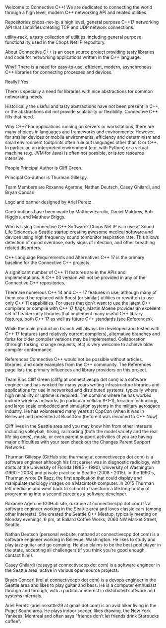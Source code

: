 Welcome to Connective C++!
We are dedicated to connecting the world through a high level, modern C++ networking API and related utilities.

Repositories
chops-net-ip, a high level, general purpose C++17 networking API that simplifies creating TCP and UDP network connections.

utility-rack, a tasty collection of utilities, including general purpose functionality used in the Chops Net IP repository.

About
Connective C++ is an open source project providing tasty libraries and code for networking applications written in the C++ language.

Why?
There is a need for easy-to-use, efficient, modern, asynchronous C++ libraries for connecting processes and devices.

Really?
Yes.

There is specially a need for libraries with nice abstractions for common networking needs.

Historically the useful and tasty abstractions have not been present in C++, or the abstractions did not provide scalability or flexibility. Connective C++ fills that need.

Why C++?
For applications running on servers or workstations, there are many choices in languages and frameworks and environments. However, for smaller devices or mobile environments, efficiency and determinism and small environment footprints often rule out languages other than C or C++. In particular, an interpreted environment (e.g. with Python) or a virtual machine (e.g. JVM for Java) is often not possible, or is too resource intensive.

People
Principal Author is Cliff Green.

Principal Co-author is Thurman Gillespy.

Team Members are Roxanne Agerone, Nathan Deutsch, Casey Ghilardi, and Bryan Concari.

Logo and banner designed by Ariel Peretz.

Contributions have been made by Matthew Earulic, Daniel Muldrew, Bob Higgins, and Matthew Briggs.

Who is Using Connective C++ Software?
Chops Net IP is in use at Sound Life Sciences, a Seattle startup creating awesome medical software and devices using high frequency sound to monitor respiration rate. This allows detection of opiod overdose, early signs of infection, and other breathing related disorders.

C++ Language Requirements and Alternatives
C++ 17 is the primary baseline for the Connective C++ projects.

A significant number of C++ 11 features are in the APIs and implementations. A C++ 03 version will not be provided in any of the Connective C++ repositories.

There are numerous C++ 14 and C++ 17 features in use, although many of them could be replaced with Boost (or similar) utilities or rewritten to use only C++ 11 capabilities. For users that don't want to use the latest C++ compilers or compile with C++ 17 flags, Martin Moene provides an excellent set of header-only libraries that implement many useful C++ library features, both C++ 17 as well as future C++ standards (see References).

While the main production branch will always be developed and tested with C++ 17 features (and relatively current compilers), alternative branches and forks for older compiler versions may be implemented. Collaboration (through forking, change requests, etc) is very welcome to achieve older compiler conformance.

References
Connective C++ would not be possible without articles, libraries, and code examples from the C++ community. The References page lists the primary influences and library providers on this project.

Team Bios
Cliff Green (cliffg at connectivecpp dot com) is a software engineer and has worked for many years writing infrastructure libraries and applications for use in networked and distributed systems, typically where high reliability or uptime is required. The domains where he has worked include wireless networks (in particular cellular 9-1-1), location technology, and large scale embedded and simulation systems in the military aerospace industry. He has volunteered many years at CppCon (when it was in Bellevue) and presented at BoostCon (before it was renamed to C++ Now).

Cliff lives in the Seattle area and you may know him from other interests including volleyball, hiking, railroading (both the model variety and the real life big ones), music, or even parent support activities (if you are having major difficulties with your teen check out the Changes Parent Support Network).

Thurman Gillespy (GitHub site, thurmang at connectivecpp dot com) is a software engineer although his first career was in diagnostic radiology, with stints at the University of Florida (1985 - 1990), University of Washington (1990 - 2008) and private practice in Seattle (2008 - 2015). In the 1990's, Thurman wrote Dr Razz, the first application that could display and manipulate radiology images on a Macintosh computer. In 2015 Thurman left medicine and went back to school to transform a life long hobby of programming into a second career as a software developer.

Roxanne Agerone (GitHub site, roxanne at connectivecpp dot com) is a software engineer working in the Seattle area and loves classic cars (among other interests). She created the Seattle C++ Meetup, typically meeting on Monday evenings, 6 pm, at Ballard Coffee Works, 2060 NW Market Street, Seattle.

Nathan Deutsch (personal website, nathand at connectivecpp dot com) is a software engineer working in Bellevue, Washington. He likes to study and play jazz guitar and go camping. He also claims to be the best pool player in the state, accepting all challengers (if you think you're good enough, contact him!).

Casey Ghilardi (caseyg at connectivecpp dot com) is a software engineer in the Seattle area, active in various open source projects.

Bryan Concari (irql at connectivecpp dot com) is a devops engineer in the Seattle area and likes to play guitar and bass. He is a computer enthusiast through and through, with a particular interest in distributed software and systems internals.

Ariel Peretz (arielinseattle29 at gmail dot com) is an avid hiker living in the Puget Sound area. He plays indoor soccer, likes drawing, the New York Yankees, Montreal and often says "friends don't let friends drink Starbucks coffee".